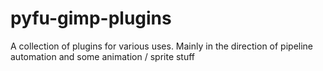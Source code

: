 # pyfu-gimp-plugins
A collection of plugins for various uses.  Mainly  in the direction of pipeline automation and some animation / sprite stuff
